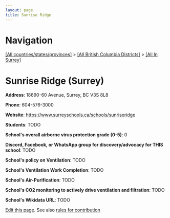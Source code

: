 ```yaml
---
layout: page
title: Sunrise Ridge
---
```

# Navigation

[[All countries/states/provinces]](../../..) > [[All British Columbia Districts]](../..) > [[All In Surrey]](..)

# Sunrise Ridge (Surrey)

**Address**: 18690-60 Avenue, Surrey, BC V3S 8L8

**Phone**: 604-576-3000

**Website**: <https://www.surreyschools.ca/schools/sunriseridge>

**Students**: TODO

**School's overall airborne virus protection grade (0-5)**: 0

**Discord, Facebook, or WhatsApp group for discovery/advocacy for THIS school**: TODO

**School's policy on Ventilation**: TODO

**School's Ventilation Work Completion**: TODO

**School's Air-Purification**: TODO

**School's CO2 monitoring to actively drive ventilation and filtration**: TODO

**School's Wikidata URL**: TODO


[Edit this page](https://github.com/ventilate-schools/BC/edit/main/./Surrey/Sunrise_Ridge.md). See also [rules for contribution](../../../contribution-rules/)